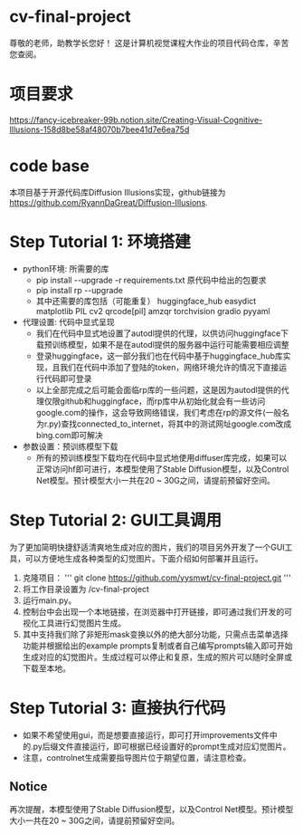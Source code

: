 # cv-final-project
尊敬的老师，助教学长您好！
这是计算机视觉课程大作业的项目代码仓库，辛苦您查阅。

# 项目要求
https://fancy-icebreaker-99b.notion.site/Creating-Visual-Cognitive-Illusions-158d8be58af48070b7bee41d7e6ea75d

# code base
本项目基于开源代码库Diffusion Illusions实现，github链接为 https://github.com/RyannDaGreat/Diffusion-Illusions.

# Step Tutorial 1: 环境搭建
- python环境: 所需要的库
    - pip install --upgrade -r requirements.txt 原代码中给出的包要求
    - pip install rp --upgrade
    - 其中还需要的库包括（可能重复）
        huggingface_hub easydict matplotlib PIL cv2 qrcode[pil] amzqr torchvision gradio pyyaml
- 代理设置: 代码中显式呈现
    - 我们在代码中显式地设置了autodl提供的代理，以供访问huggingface下载预训练模型，如果不是在autodl提供的服务器中运行可能需要相应调整
    - 登录huggingface，这一部分我们也在代码中基于huggingface_hub库实现，且我们在代码中添加了登陆的token，网络环境允许的情况下直接运行代码即可登录
    - 以上全部完成之后可能会面临rp库的一些问题，这是因为autodl提供的代理仅限github和huggingface，而rp库中从初始化就会有一些访问google.com的操作，这会导致网络错误，我们考虑在rp的源文件(一般名为r.py)查找connected_to_internet，将其中的测试网址google.com改成bing.com即可解决
- 参数设置：预训练模型下载
    - 所有的预训练模型下载均在代码中显式地使用diffuser库完成，如果可以正常访问hf即可进行，本模型使用了Stable Diffusion模型，以及Control Net模型。预计模型大小一共在20 ~ 30G之间，请提前预留好空间。

# Step Tutorial 2: GUI工具调用
为了更加简明快捷舒适清爽地生成对应的图片，我们的项目另外开发了一个GUI工具，可以方便地生成各种类型的幻觉图片。下面介绍如何部署并且运行。
1. 克隆项目：
'''
git clone https://github.com/yysmwt/cv-final-project.git
'''
2. 将工作目录设置为 /cv-final-project
3. 运行main.py。
4. 控制台中会出现一个本地链接，在浏览器中打开链接，即可通过我们开发的可视化工具进行幻觉图片生成。
5. 其中支持我们除了非矩形mask变换以外的绝大部分功能，只需点击菜单选择功能并根据给出的example prompts复制或者自己编写prompts输入即可开始生成对应的幻觉图片。生成过程可以停止和复原，生成的照片可以随时全屏或下载至本地。

# Step Tutorial 3: 直接执行代码
- 如果不希望使用gui，而是想要直接运行，即可打开improvements文件中的.py后缀文件直接运行，即可根据已经设置好的prompt生成对应幻觉图片。
- 注意，controlnet生成需要指导图片位于期望位置，请注意检查。


## Notice
再次提醒，本模型使用了Stable Diffusion模型，以及Control Net模型。预计模型大小一共在20 ~ 30G之间，请提前预留好空间。
